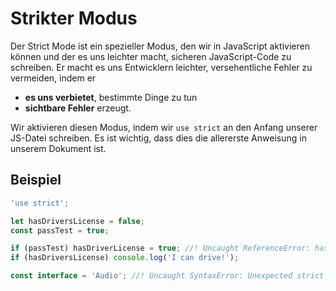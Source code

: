 # Strikter Modus

<show-structure depth="2" />

Der Strict Mode ist ein spezieller Modus, den wir in JavaScript aktivieren können und der es uns leichter macht, sicheren JavaScript-Code zu
schreiben. Er macht es uns Entwicklern leichter, versehentliche Fehler zu vermeiden, indem er

- **es uns verbietet**, bestimmte Dinge zu tun
- **sichtbare Fehler** erzeugt.

Wir aktivieren diesen Modus, indem wir `use strict` an den Anfang unserer JS-Datei schreiben. Es ist wichtig, dass dies die allererste Anweisung in
unserem Dokument ist.

## Beispiel

```Javascript
'use strict';

let hasDriversLicense = false;
const passTest = true;

if (passTest) hasDriverLicense = true; //! Uncaught ReferenceError: hasDriverLicense is not defined
if (hasDriversLicense) console.log('I can drive!');

const interface = 'Audio'; //! Uncaught SyntaxError: Unexpected strict mode reserved word
```
